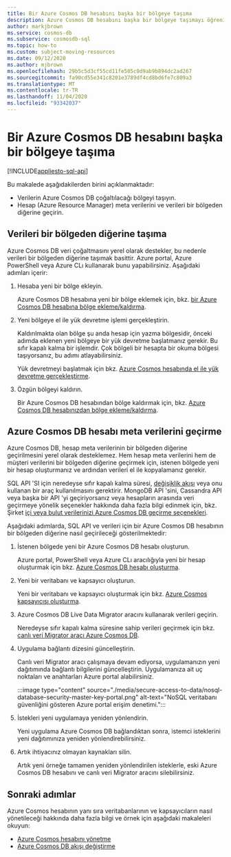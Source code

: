 ```yaml
---
title: Bir Azure Cosmos DB hesabını başka bir bölgeye taşıma
description: Azure Cosmos DB hesabını başka bir bölgeye taşımayı öğrenin.
author: markjbrown
ms.service: cosmos-db
ms.subservice: cosmosdb-sql
ms.topic: how-to
ms.custom: subject-moving-resources
ms.date: 09/12/2020
ms.author: mjbrown
ms.openlocfilehash: 29b5c5d3cf55cd11fe505c0d9ab9b894dc2ad267
ms.sourcegitcommit: fa90cd55e341c8201e3789df4cd8bd6fe7c809a3
ms.translationtype: MT
ms.contentlocale: tr-TR
ms.lasthandoff: 11/04/2020
ms.locfileid: "93342037"
---
```

# <a name="move-an-azure-cosmos-db-account-to-another-region"></a>Bir Azure Cosmos DB hesabını başka bir bölgeye taşıma
[!INCLUDE[appliesto-sql-api](includes/appliesto-sql-api.md)]

Bu makalede aşağıdakilerden birini açıklanmaktadır:

- Verilerin Azure Cosmos DB çoğaltılacağı bölgeyi taşıyın.
- Hesap (Azure Resource Manager) meta verilerini ve verileri bir bölgeden diğerine geçirin.

## <a name="move-data-from-one-region-to-another"></a>Verileri bir bölgeden diğerine taşıma

Azure Cosmos DB veri çoğaltmasını yerel olarak destekler, bu nedenle verileri bir bölgeden diğerine taşımak basittir. Azure portal, Azure PowerShell veya Azure CLı kullanarak bunu yapabilirsiniz. Aşağıdaki adımları içerir:

1. Hesaba yeni bir bölge ekleyin.

    Azure Cosmos DB hesabına yeni bir bölge eklemek için, bkz. [bir Azure Cosmos DB hesabına bölge ekleme/kaldırma](how-to-manage-database-account.md#addremove-regions-from-your-database-account).

1. Yeni bölgeye el ile yük devretme işlemi gerçekleştirin.

    Kaldırılmakta olan bölge şu anda hesap için yazma bölgesidir, önceki adımda eklenen yeni bölgeye bir yük devretme başlatmanız gerekir. Bu sıfır kapalı kalma bir işlemdir. Çok bölgeli bir hesapta bir okuma bölgesi taşıyorsanız, bu adımı atlayabilirsiniz. 
    
    Yük devretmeyi başlatmak için bkz. [Azure Cosmos hesabında el ile yük devretme gerçekleştirme](how-to-manage-database-account.md#manual-failover).

1. Özgün bölgeyi kaldırın.

    Bir Azure Cosmos DB hesabından bölge kaldırmak için, bkz. [Azure Cosmos DB hesabınızdan bölge ekleme/kaldırma](how-to-manage-database-account.md#addremove-regions-from-your-database-account).

## <a name="migrate-azure-cosmos-db-account-metadata"></a>Azure Cosmos DB hesabı meta verilerini geçirme

Azure Cosmos DB, hesap meta verilerinin bir bölgeden diğerine geçirilmesini yerel olarak desteklemez. Hem hesap meta verilerini hem de müşteri verilerini bir bölgeden diğerine geçirmek için, istenen bölgede yeni bir hesap oluşturmanız ve ardından verileri el ile kopyalamanız gerekir. 

SQL API 'SI için neredeyse sıfır kapalı kalma süresi, [değişiklik akışı](change-feed.md) veya onu kullanan bir araç kullanılmasını gerektirir. MongoDB API 'sini, Cassandra API veya başka bir API 'yi geçiriyorsanız veya hesapların arasında veri geçirmeye yönelik seçenekler hakkında daha fazla bilgi edinmek için, bkz. Şirket [içi veya bulut verilerinizi Azure Cosmos DB geçirme seçenekleri](cosmosdb-migrationchoices.md). 

Aşağıdaki adımlarda, SQL API ve verileri için bir Azure Cosmos DB hesabının bir bölgeden diğerine nasıl geçirileceği gösterilmektedir:

1. İstenen bölgede yeni bir Azure Cosmos DB hesabı oluşturun.

    Azure portal, PowerShell veya Azure CLı aracılığıyla yeni bir hesap oluşturmak için bkz. [Azure Cosmos DB hesabı oluşturma](how-to-manage-database-account.md#create-an-account).

1. Yeni bir veritabanı ve kapsayıcı oluşturun.

    Yeni bir veritabanı ve kapsayıcı oluşturmak için bkz. [Azure Cosmos kapsayıcısı oluşturma](how-to-create-container.md).

1. Azure Cosmos DB Live Data Migrator aracını kullanarak verileri geçirin.

    Neredeyse sıfır kapalı kalma süresine sahip verileri geçirmek için bkz. [canlı veri Migrator aracı Azure Cosmos DB](https://github.com/Azure-Samples/azure-cosmosdb-live-data-migrator).

1. Uygulama bağlantı dizesini güncelleştirin.

    Canlı veri Migrator aracı çalışmaya devam ediyorsa, uygulamanızın yeni dağıtımında bağlantı bilgilerini güncelleştirin. Uygulamanıza ait uç noktaları ve anahtarları Azure portal alabilirsiniz.

    :::image type="content" source="./media/secure-access-to-data/nosql-database-security-master-key-portal.png" alt-text="NoSQL veritabanı güvenliğini gösteren Azure portal erişim denetimi.":::

1. İstekleri yeni uygulamaya yeniden yönlendirin.

    Yeni uygulama Azure Cosmos DB bağlandıktan sonra, istemci isteklerini yeni dağıtımınıza yeniden yönlendirebilirsiniz.

1. Artık ihtiyacınız olmayan kaynakları silin.

    Artık yeni örneğe tamamen yeniden yönlendirilen isteklerle, eski Azure Cosmos DB hesabını ve canlı veri Migrator aracını silebilirsiniz.

## <a name="next-steps"></a>Sonraki adımlar

Azure Cosmos hesabının yanı sıra veritabanlarının ve kapsayıcıların nasıl yönetileceği hakkında daha fazla bilgi ve örnek için aşağıdaki makaleleri okuyun:

* [Azure Cosmos hesabını yönetme](how-to-manage-database-account.md)
* [Azure Cosmos DB akışı değiştirme](change-feed.md)
